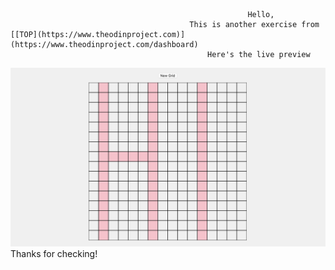                                                          Hello,  
                                            This is another exercise from [[TOP](https://www.theodinproject.com)](https://www.theodinproject.com/dashboard)
                                                Here's the live preview  
![Live Preview](live-preview.png)  
                                                  Thanks for checking!  
                                                  

